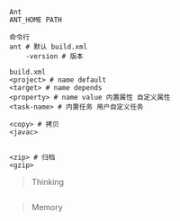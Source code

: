```
Ant
ANT_HOME PATH

命令行
ant # 默认 build.xml
	-version # 版本

build.xml
<project> # name default
<target> # name depends
<property> # name value 内置属性 自定义属性
<task-name> # 内置任务 用户自定义任务

<copy> # 拷贝
<javac>


<zip> # 归档
<gzip>
```

> Thinking

```

```

> Memory

```

```

